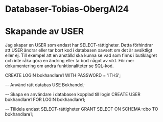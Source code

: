 # Databaser-Tobias-ObergAI24

# Skapande av USER
Jag skapar en USER som endast har SELECT-rättigheter. Detta förhindrar att USER ändrar eller tar bort kod i databasen oavsett om det är avsiktligt eller ej. Till exempel att en anställd ska kunna se vad som finns i butiklagret och inte råka göra en ändring eller ta bort något av vikt. 
För mer dokumentering om andra funktionaliteter se SQL-kod. 


CREATE LOGIN bokhandlare1 WITH PASSWORD = 'ITHS';

-- Använd rätt databas
USE Bokhandel;

-- Skapa en användare i databasen kopplad till login
CREATE USER bokhandlare1 FOR LOGIN bokhandlare1;

-- Tilldela endast SELECT-rättigheter
GRANT SELECT ON SCHEMA::dbo TO bokhandlare1;


